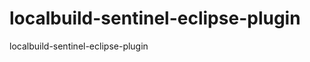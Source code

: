 localbuild-sentinel-eclipse-plugin
==================================

localbuild-sentinel-eclipse-plugin